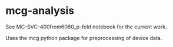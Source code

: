 # mcg-analysis

See MC-SVC-400from6060_p-fold notebook for the current work.

Uses the mcg python package for preprocessing of device data.
